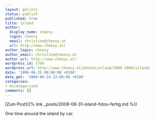```yaml
---
layout: gallery
status: publish
published: true
title: Island
author:
  display_name: cheesy
  login: cheesy
  email: christine@cheesy.at
  url: http://www.cheesy.at/
author_login: cheesy
author_email: christine@cheesy.at
author_url: http://www.cheesy.at/
wordpress_id: 1794
wordpress_url: http://www.cheesy.at/photos/urlaub/2008-2009/island/
date: '2008-06-25 00:00:00 +0100'
date_gmt: '2008-06-24 22:00:00 +0100'
categories:
- Uncategorized
comments: []
---
```


[Zum Post]({% link _posts/2008-08-31-island-fotos-fertig.md %})
<!--:--><!--:en-->One time around the island by car.
<!--:-->
